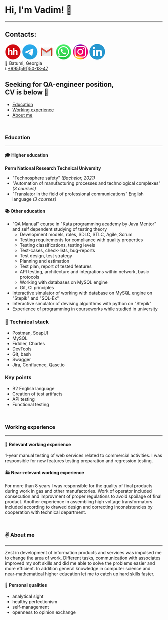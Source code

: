 
# Hi, I'm Vadim! :wave: </br>
___
## Contacts:
[<img src="https://github.com/Ordbe/ordbe/blob/main/hh-round.png?raw=true">](https://spb.hh.ru/resume/0d734449ff039026f00039ed1f6e5a3773526d "Резюме на hh") 
[<img src="https://github.com/Ordbe/ordbe/blob/main/tel-round.png?raw=true">](https://t.me/ordbe "Связаться в Telegram") 
[<img src="https://github.com/Ordbe/ordbe/blob/main/gm-round.png?raw=true">](mailto:ordbetests@gmail.com "Написать на Gmail") 
[<img src="https://github.com/Ordbe/ordbe/blob/main/wh-round.png?raw=true">](https://wa.me/79324137713?text=Вам%20оффер! "Связаться в Whatsapp") 
[<img src="https://github.com/Ordbe/ordbe/blob/main/inst-round.png?raw=true">](https://instagram.com/ordbe "Моя инста")
[<img src="https://github.com/Ordbe/ordbe/blob/main/linkedin-round.png?raw=true">](https://www.linkedin.com/in/ordbe "Связаться в LinkedIn") </br>
:round_pushpin: Batumi, Georgia </br>
:telephone_receiver: <a href="tel:+995591501847"> +995(591)50-18-47 </a></br>

## Seeking for QA-engineer position, </br> CV is below :raised_hands: </br>
- [Education](#education)
- [Working experience](#workingexperience)
- [About me](#aboutme)

</br>

### Education<a name="education"></a>
___
#### :mortar_board: Higher education </br>
**Perm National Research Technical University**
- "Technosphere safety" *(Bachelor, 2021)*
- "Automation of manufacturing processes and technological complexes" *(3 courses)*
- "Translator in the field of professional communications" English language *(3 courses)*

#### :books: Other education </br>
- "QA Manual" course in "Kata programming academy by Java Mentor" and self dependent studying of testing theory
  - Development models, roles, SDLC, STLC, Agile, Scrum
  - Testing requirements for compliance with quality properties
  - Testing classifications, testing levels
  - Test-cases, check-lists, bug-reports
  - Test design, test strategy
  - Planning and estimation
  - Test plan, report of tested features
  - API testing, architecture and integrations within network, basic protocols
  - Working with databases on MySQL engine
  - Git, CI principles
- Interactive simulator of working with database on MySQL engine on "Stepik" and "SQL-Ex"
- Interactive simulator of devising algorithms with python on "Stepik"
- Experience of programming in courseworks while studied in university

### :wrench: Technical stack
- Postman, SoapUI
- MySQL
- Fiddler, Charles
- DevTools
- Git, bash
- Swagger
- Jira, Confluence, Qase.io

### Key points </br>
- B2 English language
- Creation of test artifacts
- API testing
- Functional testing

</br>

### Working experience<a name="workingexperience"></a>
___
#### :pushpin: Relevant working experience </br>
1-year manual testing of web services related to commercial activities.
I was responsible for new features testing preparation and regression testing.

#### :factory: Near-relevant working experience </br>
For more than 8 years I was responsible for the quality of final products during work in gas and other manufactories. 
Work of operator included consecution and improvment of proper regulations to avoid spoilage of final product. Another experience in 
assembling high voltage transformators included according to drawed design and correcting inconsistencies by cooperation with
technical department.

</br>

### :v: About me<a name="aboutme"></a>
___
Zest in development of information products and services was impulsed me to change the area of work.
Different tasks, communication with associates improved my soft skills and did me able to solve the problems 
easier and more efficient. In addition general knowledge in computer science and near-mathematical higher education 
let me to catch up hard skills faster.

#### :small_orange_diamond: Personal qualities
- analytical sight
- healthy perfectionism
- self-management
- openness to opinion exchange

